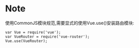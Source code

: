 # Note

使用CommonJS模块规范,需要显式的使用Vue.use()安装路由模块:
```
var Vue = require('vue');
var VueRouter = require('vue-router');
Vue.use(VueRouter);
```
